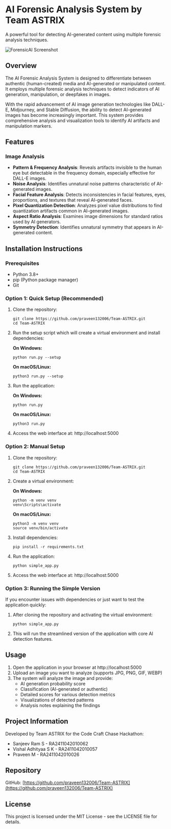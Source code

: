 # AI Forensic Analysis System by Team ASTRIX

A powerful tool for detecting AI-generated content using multiple forensic analysis techniques.

![ForensicAI Screenshot](static/images/screenshot.jpg)

## Overview

The AI Forensic Analysis System is designed to differentiate between authentic (human-created) media and AI-generated or manipulated content. It employs multiple forensic analysis techniques to detect indicators of AI generation, manipulation, or deepfakes in images.

With the rapid advancement of AI image generation technologies like DALL-E, Midjourney, and Stable Diffusion, the ability to detect AI-generated images has become increasingly important. This system provides comprehensive analysis and visualization tools to identify AI artifacts and manipulation markers.

## Features

### Image Analysis

- **Pattern & Frequency Analysis**: Reveals artifacts invisible to the human eye but detectable in the frequency domain, especially effective for DALL-E images.
- **Noise Analysis**: Identifies unnatural noise patterns characteristic of AI-generated images.
- **Facial Feature Analysis**: Detects inconsistencies in facial features, eyes, proportions, and textures that reveal AI-generated faces.
- **Pixel Quantization Detection**: Analyzes pixel value distributions to find quantization artifacts common in AI-generated images.
- **Aspect Ratio Analysis**: Examines image dimensions for standard ratios used by AI generators.
- **Symmetry Detection**: Identifies unnatural symmetry that appears in AI-generated content.

## Installation Instructions

### Prerequisites

- Python 3.8+ 
- pip (Python package manager)
- Git

### Option 1: Quick Setup (Recommended)

1. Clone the repository:
   ```
   git clone https://github.com/praveen132006/Team-ASTRIX.git
   cd Team-ASTRIX
   ```

2. Run the setup script which will create a virtual environment and install dependencies:
   
   **On Windows:**
   ```
   python run.py --setup
   ```
   
   **On macOS/Linux:**
   ```
   python3 run.py --setup
   ```

3. Run the application:
   
   **On Windows:**
   ```
   python run.py
   ```
   
   **On macOS/Linux:**
   ```
   python3 run.py
   ```

4. Access the web interface at: http://localhost:5000

### Option 2: Manual Setup

1. Clone the repository:
   ```
   git clone https://github.com/praveen132006/Team-ASTRIX.git
   cd Team-ASTRIX
   ```

2. Create a virtual environment:
   
   **On Windows:**
   ```
   python -m venv venv
   venv\Scripts\activate
   ```
   
   **On macOS/Linux:**
   ```
   python3 -m venv venv
   source venv/bin/activate
   ```

3. Install dependencies:
   ```
   pip install -r requirements.txt
   ```

4. Run the application:
   ```
   python simple_app.py
   ```

5. Access the web interface at: http://localhost:5000

### Option 3: Running the Simple Version

If you encounter issues with dependencies or just want to test the application quickly:

1. After cloning the repository and activating the virtual environment:
   ```
   python simple_app.py
   ```

2. This will run the streamlined version of the application with core AI detection features.

## Usage

1. Open the application in your browser at http://localhost:5000
2. Upload an image you want to analyze (supports JPG, PNG, GIF, WEBP)
3. The system will analyze the image and provide:
   - AI generation probability score
   - Classification (AI-generated or authentic)
   - Detailed scores for various detection metrics
   - Visualizations of detected patterns
   - Analysis notes explaining the findings

## Project Information

Developed by Team ASTRIX for the Code Craft Chase Hackathon:

- Sanjeev Ram S - RA2411042010062
- Vishal Adhityaa S K - RA2411042010057
- Praveen M - RA2411042010026

## Repository

GitHub: [https://github.com/praveen132006/Team-ASTRIX](https://github.com/praveen132006/Team-ASTRIX)

## License

This project is licensed under the MIT License - see the LICENSE file for details. 